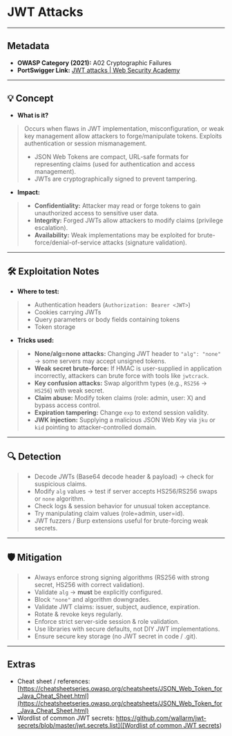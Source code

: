 # JWT Attacks

---

## Metadata
- **OWASP Category (2021):** A02 Cryptographic Failures  
- **PortSwigger Link:** [JWT attacks | Web Security Academy](https://portswigger.net/web-security/jwt)

---

## 💡 Concept
- **What is it?**  
> Occurs when flaws in JWT implementation, misconfiguration, or weak key management allow attackers to forge/manipulate tokens. Exploits authentication or session mismanagement.  
> * JSON Web Tokens are compact, URL-safe formats for representing claims (used for authentication and access management).  
> * JWTs are cryptographically signed to prevent tampering.

- **Impact:**  
> - **Confidentiality:** Attacker may read or forge tokens to gain unauthorized access to sensitive user data.  
> - **Integrity:** Forged JWTs allow attackers to modify claims (privilege escalation).  
> - **Availability:** Weak implementations may be exploited for brute-force/denial-of-service attacks (signature validation).  

---

## 🛠 Exploitation Notes
- **Where to test:**  
> - Authentication headers (`Authorization: Bearer <JWT>`)  
> - Cookies carrying JWTs  
> - Query parameters or body fields containing tokens  
> - Token storage  

- **Tricks used:**  
> - **None/alg=none attacks:** Changing JWT header to `"alg": "none"` → some servers may accept unsigned tokens.  
> - **Weak secret brute-force:** If HMAC is user-supplied in application incorrectly, attackers can brute force with tools like `jwtcrack`.  
> - **Key confusion attacks:** Swap algorithm types (e.g., `RS256` → `HS256`) with weak secret.  
> - **Claim abuse:** Modify token claims (role: admin, user: X) and bypass access control.  
> - **Expiration tampering:** Change `exp` to extend session validity.  
> - **JWK injection:** Supplying a malicious JSON Web Key via `jku` or `kid` pointing to attacker-controlled domain.  

---

## 🔍 Detection
> - Decode JWTs (Base64 decode header & payload) → check for suspicious claims.  
> - Modify `alg` values → test if server accepts HS256/RS256 swaps or `none` algorithm.  
> - Check logs & session behavior for unusual token acceptance.  
> - Try manipulating claim values (role=admin, user=id).  
> - JWT fuzzers / Burp extensions useful for brute-forcing weak secrets.  

---

## 🛡 Mitigation
> - Always enforce strong signing algorithms (RS256 with strong secret, HS256 with correct validation).  
> - Validate `alg` → **must** be explicitly configured.  
> - Block `"none"` and algorithm downgrades.  
> - Validate JWT claims: issuer, subject, audience, expiration.  
> - Rotate & revoke keys regularly.  
> - Enforce strict server-side session & role validation.  
> - Use libraries with secure defaults, not DIY JWT implementations.  
> - Ensure secure key storage (no JWT secret in code / .git).  

---

## Extras
- Cheat sheet / references: [https://cheatsheetseries.owasp.org/cheatsheets/JSON_Web_Token_for_Java_Cheat_Sheet.html](https://cheatsheetseries.owasp.org/cheatsheets/JSON_Web_Token_for_Java_Cheat_Sheet.html)
- Wordlist of common JWT secrets: [https://github.com/wallarm/jwt-secrets/blob/master/jwt.secrets.list]([Wordlist of common JWT secrets](https://github.com/wallarm/jwt-secrets/blob/master/jwt.secrets.list))
